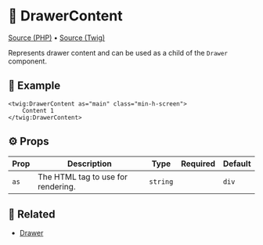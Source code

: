# 🧩 DrawerContent
[Source (PHP)](/src/Twig/Components/DrawerContent.php) • [Source (Twig)](/templates/components/DrawerContent.html.twig)

Represents drawer content and can be used as a child of the `Drawer` component.

## 🚀 Example

```twig
<twig:DrawerContent as="main" class="min-h-screen">
    Content 1
</twig:DrawerContent>
```

## ⚙️ Props

| Prop     | Description | Type        | Required   | Default |
| -------- | ----------- | :---------: | :--------: | ------- |
| `as` | The HTML tag to use for rendering. | `string` |  | `div` |

## 📖 Related

- [Drawer](Drawer.md)

